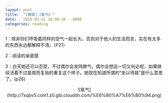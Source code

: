 ```yaml
---
layout: post
title:  "[摘录]《氧气》"
date:   2016-02-21 20:06:36  -0800
categories: reading
---
```

1：除非你们呼吸着同样的空气一起长大，否则对于他人的生活而言，实在有太多的东西永远都解释不清。（P21）

2：阅读的亲密感

3：白天她还可以忍受，不过偶尔会发阵脾气，偶尔会想这一切又何必呢，如果继续活着不过是周而复始的重复这个样子。她现在知道所谓的“坐以待毙”是什么意思了。(p26)


<div style="text-align:center" markdown="1">
![氧气](http://7xqbv5.com1.z0.glb.clouddn.com/%E6%B0%A7%E6%B0%94.png)
</div>

